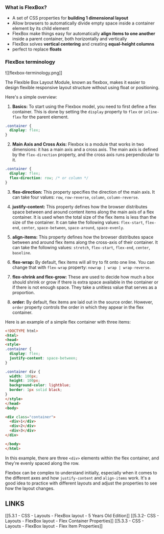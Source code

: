 ### What is FlexBox?
- A set of CSS properties for **building 1 dimensional layout**
- Allow browsers to automatically divide empty space inside a container element by its child element
- FlexBox make things easy for automatically **align items to one another** inside a parent container, both horizontally and vertically
- FlexBox solves **vertical centering** and creating **equal-height columns**
- perfect to replace **floats**

### FlexBox terminology
![[flexbox-terminology.png]]

The Flexible Box Layout Module, known as flexbox, makes it easier to design flexible responsive layout structure without using float or positioning.

Here's a simple overview:

1. **Basics:** To start using the Flexbox model, you need to first define a flex container. This is done by setting the `display` property to `flex` or `inline-flex` for the parent element.

```css
.container {
  display: flex;
}
```

2. **Main Axis and Cross Axis:** Flexbox is a module that works in two dimensions: it has a main axis and a cross axis. The main axis is defined by the `flex-direction` property, and the cross axis runs perpendicular to it.

```css
.container {
  display: flex;
  flex-direction: row; /* or column */
}
```

3. **flex-direction:** This property specifies the direction of the main axis. It can take four values: `row`, `row-reverse`, `column`, `column-reverse`.

4. **justify-content:** This property defines how the browser distributes space between and around content items along the main axis of a flex container. It is used when the total size of the flex items is less than the size of the container. It can take the following values: `flex-start`, `flex-end`, `center`, `space-between`, `space-around`, `space-evenly`.

5. **align-items:** This property defines how the browser distributes space between and around flex items along the cross-axis of their container. It can take the following values: `stretch`, `flex-start`, `flex-end`, `center`, `baseline`.

6. **flex-wrap:** By default, flex items will all try to fit onto one line. You can change that with `flex-wrap` property: `nowrap | wrap | wrap-reverse`.

7. **flex-shrink and flex-grow:** These are used to decide how much a box should shrink or grow if there is extra space available in the container or if there is not enough space. They take a unitless value that serves as a proportion.

8. **order:** By default, flex items are laid out in the source order. However, `order` property controls the order in which they appear in the flex container.

Here is an example of a simple flex container with three items:

```html
<!DOCTYPE html>
<html>
<head>
<style>
.container {
  display: flex;
  justify-content: space-between;
}

.container div {
  width: 100px;
  height: 100px;
  background-color: lightblue;
  border: 1px solid black;
}
</style>
</head>
<body>

<div class="container">
  <div>1</div>
  <div>2</div>
  <div>3</div>
</div>

</body>
</html>
```

In this example, there are three `<div>` elements within the flex container, and they're evenly spaced along the row.

Flexbox can be complex to understand initially, especially when it comes to the different axes and how `justify-content` and `align-items` work. It's a good idea to practice with different layouts and adjust the properties to see how the layout changes.


## **LINKS**
[[5.3.1 - CSS - Layouts - FlexBox layout - 5 Years Old Edition]]
[[5.3.2- CSS - Layouts - FlexBox layout - Flex Container Properties]]
[[5.3.3 - CSS - Layouts - FlexBox layout - Flex Item Properties]]